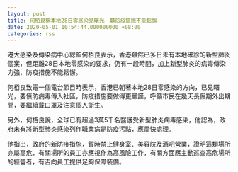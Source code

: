 ```yaml
---
layout: post
title: 何栢良稱本地28日零感染見曙光　籲防疫措施不能鬆懈
date: 2020-05-01 10:54:44.000000000 +08:00
categories: rss
---
```


港大感染及傳染病中心總監何栢良表示，香港雖然已多日未有本地確診的新型肺炎個案，但距離28日本地零感染的要求，仍有一段時間，加上新型肺炎的病毒傳染力強，防疫措施不能鬆懈。

何栢良致電一個電台節目時表示，香港已朝著本地28日零感染的方向，已見曙光，要慎防病毒傳入社區，防疫措施要做得更嚴謹，呼籲市民在幾天長假期外出期間，要繼續戴口罩及注意個人衛生。

另外，何栢良說，全球已有超過3萬5千名醫護受新型肺炎病毒感染，他認為，政府未有將新型肺炎感染列作職業病是防疫污點，應盡快處理。

他指出，政府的新防疫措施，暫時禁止健身室、美容院及酒吧營業，證明這類場所亦屬高危，有關場所的員工亦應視作為高風險工作，有關方面應主動巡查高危場所的經營者，有否向員工提供足夠保障裝備。
